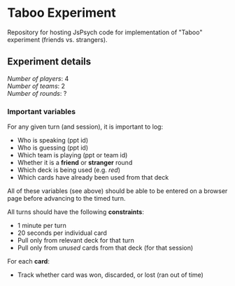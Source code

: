 # Taboo Experiment

Repository for hosting JsPsych code for implementation of "Taboo" experiment (friends vs. strangers).

## Experiment details

*Number of players*: 4  
*Number of teams*: 2  
*Number of rounds*: ?  

### Important variables

For any given turn (and session), it is important to log:  

* Who is speaking (ppt id)  
* Who is guessing (ppt id)  
* Which team is playing (ppt or team id)
* Whether it is a **friend** or **stranger** round  
* Which deck is being used (e.g. *red*)
* Which cards have already been used from that deck  

All of these variables (see above) should be able to be entered on a browser page before advancing to the timed turn.

All turns should have the following **constraints**:

* 1 minute per turn
* 20 seconds per individual card  
* Pull only from relevant deck for that turn
* Pull only from *unused* cards from that deck (for that session)

For each **card**:

* Track whether card was won, discarded, or lost (ran out of time)


